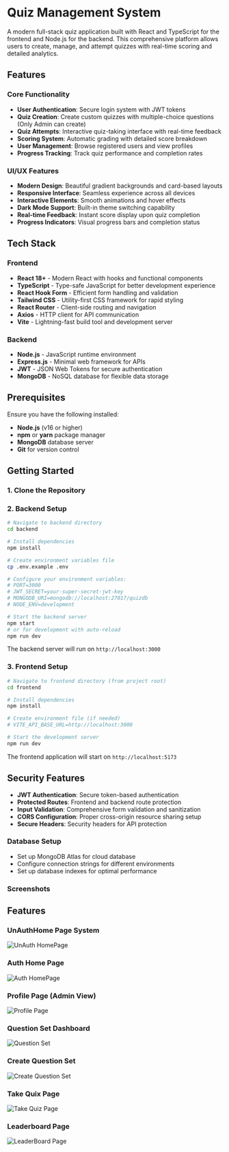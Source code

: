 # Quiz Management System

A modern full-stack quiz application built with React and TypeScript for the frontend and Node.js for the backend. This comprehensive platform allows users to create, manage, and attempt quizzes with real-time scoring and detailed analytics.

## Features

### Core Functionality

- **User Authentication**: Secure login system with JWT tokens
- **Quiz Creation**: Create custom quizzes with multiple-choice questions (Only Admin can create)
- **Quiz Attempts**: Interactive quiz-taking interface with real-time feedback
- **Scoring System**: Automatic grading with detailed score breakdown
- **User Management**: Browse registered users and view profiles
- **Progress Tracking**: Track quiz performance and completion rates

### UI/UX Features

- **Modern Design**: Beautiful gradient backgrounds and card-based layouts
- **Responsive Interface**: Seamless experience across all devices
- **Interactive Elements**: Smooth animations and hover effects
- **Dark Mode Support**: Built-in theme switching capability
- **Real-time Feedback**: Instant score display upon quiz completion
- **Progress Indicators**: Visual progress bars and completion status

## Tech Stack

### Frontend

- **React 18+** - Modern React with hooks and functional components
- **TypeScript** - Type-safe JavaScript for better development experience
- **React Hook Form** - Efficient form handling and validation
- **Tailwind CSS** - Utility-first CSS framework for rapid styling
- **React Router** - Client-side routing and navigation
- **Axios** - HTTP client for API communication
- **Vite** - Lightning-fast build tool and development server

### Backend

- **Node.js** - JavaScript runtime environment
- **Express.js** - Minimal web framework for APIs
- **JWT** - JSON Web Tokens for secure authentication
- **MongoDB** - NoSQL database for flexible data storage

## Prerequisites

Ensure you have the following installed:

- **Node.js** (v16 or higher)
- **npm** or **yarn** package manager
- **MongoDB** database server
- **Git** for version control

## Getting Started

### 1. Clone the Repository

### 2. Backend Setup

```bash
# Navigate to backend directory
cd backend

# Install dependencies
npm install

# Create environment variables file
cp .env.example .env

# Configure your environment variables:
# PORT=3000
# JWT_SECRET=your-super-secret-jwt-key
# MONGODB_URI=mongodb://localhost:27017/quizdb
# NODE_ENV=development

# Start the backend server
npm start
# or for development with auto-reload
npm run dev
```

The backend server will run on `http://localhost:3000`

### 3. Frontend Setup

```bash
# Navigate to frontend directory (from project root)
cd frontend

# Install dependencies
npm install

# Create environment file (if needed)
# VITE_API_BASE_URL=http://localhost:3000

# Start the development server
npm run dev
```

The frontend application will start on `http://localhost:5173`

## Security Features

- **JWT Authentication**: Secure token-based authentication
- **Protected Routes**: Frontend and backend route protection
- **Input Validation**: Comprehensive form validation and sanitization
- **CORS Configuration**: Proper cross-origin resource sharing setup
- **Secure Headers**: Security headers for API protection

### Database Setup

- Set up MongoDB Atlas for cloud database
- Configure connection strings for different environments
- Set up database indexes for optimal performance

### Screenshots

## Features

### UnAuthHome Page System

![UnAuth HomePage](./screenshots/UnAuthHomePage.png)

### Auth Home Page

![Auth HomePage](<./screenshots/AuthHomePage(admin).png>)

### Profile Page (Admin View)

![Profile Page](<./screenshots/ProfilePage(adminView).png>)

### Question Set Dashboard

![Question Set](<./screenshots/QuestionSet(adminView).png>)

### Create Question Set

![Create Question Set](<./screenshots/CreateQuestionSet(adminOnly).png>)

### Take Quix Page

![Take Quiz Page](./screenshots/TakeQuizPage.png)

### Leaderboard Page

![LeaderBoard Page](./screenshots/Leaderboard.png)

